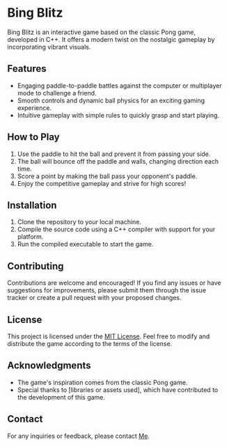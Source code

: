 # Bing Blitz

Bing Blitz is an interactive game based on the classic Pong game, developed in C++. It offers a modern twist on the nostalgic gameplay by incorporating vibrant visuals.

## Features

- Engaging paddle-to-paddle battles against the computer or multiplayer mode to challenge a friend.
- Smooth controls and dynamic ball physics for an exciting gaming experience.
- Intuitive gameplay with simple rules to quickly grasp and start playing.

## How to Play

1. Use the paddle to hit the ball and prevent it from passing your side.
2. The ball will bounce off the paddle and walls, changing direction each time.
3. Score a point by making the ball pass your opponent's paddle.
4. Enjoy the competitive gameplay and strive for high scores!

## Installation

1. Clone the repository to your local machine.
2. Compile the source code using a C++ compiler with support for your platform.
3. Run the compiled executable to start the game.

## Contributing

Contributions are welcome and encouraged! If you find any issues or have suggestions for improvements, please submit them through the issue tracker or create a pull request with your proposed changes.

## License

This project is licensed under the [MIT License](LICENSE). Feel free to modify and distribute the game according to the terms of the license.

## Acknowledgments

- The game's inspiration comes from the classic Pong game.
- Special thanks to [libraries or assets used], which have contributed to the development of this game.

## Contact

For any inquiries or feedback, please contact [Me](advaithbaddam5@gmail.com).
